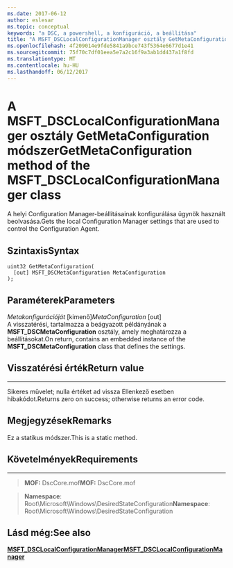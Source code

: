 ```yaml
---
ms.date: 2017-06-12
author: eslesar
ms.topic: conceptual
keywords: "a DSC, a powershell, a konfiguráció, a beállítása"
title: "A MSFT_DSCLocalConfigurationManager osztály GetMetaConfiguration módszer"
ms.openlocfilehash: 4f209014e9fde5841a9bce743f5364e6677d1e41
ms.sourcegitcommit: 75f70c7df01eea5e7a2c16f9a3ab1dd437a1f8fd
ms.translationtype: MT
ms.contentlocale: hu-HU
ms.lasthandoff: 06/12/2017
---
```

# <a name="getmetaconfiguration-method-of-the-msftdsclocalconfigurationmanager-class"></a><span data-ttu-id="5c57a-103">A MSFT_DSCLocalConfigurationManager osztály GetMetaConfiguration módszer</span><span class="sxs-lookup"><span data-stu-id="5c57a-103">GetMetaConfiguration method of the MSFT_DSCLocalConfigurationManager class</span></span>

<span data-ttu-id="5c57a-104">A helyi Configuration Manager-beállításainak konfigurálása ügynök használt beolvasása.</span><span class="sxs-lookup"><span data-stu-id="5c57a-104">Gets the local Configuration Manager settings that are used to control the Configuration Agent.</span></span>

<a name="syntax"></a><span data-ttu-id="5c57a-105">Szintaxis</span><span class="sxs-lookup"><span data-stu-id="5c57a-105">Syntax</span></span>
------

```mof
uint32 GetMetaConfiguration(
  [out] MSFT_DSCMetaConfiguration MetaConfiguration
);
```

<a name="parameters"></a><span data-ttu-id="5c57a-106">Paraméterek</span><span class="sxs-lookup"><span data-stu-id="5c57a-106">Parameters</span></span>
----------

<span data-ttu-id="5c57a-107">*Metakonfigurációját* \[kimenő\]</span><span class="sxs-lookup"><span data-stu-id="5c57a-107">*MetaConfiguration* \[out\]</span></span>  
<span data-ttu-id="5c57a-108">A visszatérési, tartalmazza a beágyazott példányának a **MSFT_DSCMetaConfiguration** osztály, amely meghatározza a beállításokat.</span><span class="sxs-lookup"><span data-stu-id="5c57a-108">On return, contains an embedded instance of the **MSFT_DSCMetaConfiguration** class that defines the settings.</span></span>

## <a name="return-value"></a><span data-ttu-id="5c57a-109">Visszatérési érték</span><span class="sxs-lookup"><span data-stu-id="5c57a-109">Return value</span></span>
------------

<span data-ttu-id="5c57a-110">Sikeres művelet; nulla értéket ad vissza Ellenkező esetben hibakódot.</span><span class="sxs-lookup"><span data-stu-id="5c57a-110">Returns zero on success; otherwise returns an error code.</span></span>

## <a name="remarks"></a><span data-ttu-id="5c57a-111">Megjegyzések</span><span class="sxs-lookup"><span data-stu-id="5c57a-111">Remarks</span></span>

<span data-ttu-id="5c57a-112">Ez a statikus módszer.</span><span class="sxs-lookup"><span data-stu-id="5c57a-112">This is a static method.</span></span>

## <a name="requirements"></a><span data-ttu-id="5c57a-113">Követelmények</span><span class="sxs-lookup"><span data-stu-id="5c57a-113">Requirements</span></span>
------------
><span data-ttu-id="5c57a-114">**MOF:** DscCore.mof</span><span class="sxs-lookup"><span data-stu-id="5c57a-114">**MOF:** DscCore.mof</span></span>

><span data-ttu-id="5c57a-115">**Namespace**: Root\Microsoft\Windows\DesiredStateConfiguration</span><span class="sxs-lookup"><span data-stu-id="5c57a-115">**Namespace**: Root\Microsoft\Windows\DesiredStateConfiguration</span></span>


## <a name="see-also"></a><span data-ttu-id="5c57a-116">Lásd még:</span><span class="sxs-lookup"><span data-stu-id="5c57a-116">See also</span></span>


[<span data-ttu-id="5c57a-117">**MSFT_DSCLocalConfigurationManager**</span><span class="sxs-lookup"><span data-stu-id="5c57a-117">**MSFT_DSCLocalConfigurationManager**</span></span>](msft-dsclocalconfigurationmanager.md)


 

 



